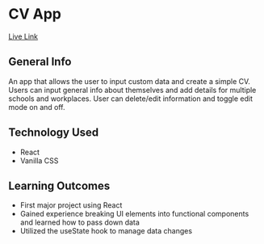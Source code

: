 # CV App
[Live Link](https://main--fabulous-bombolone-34ec7a.netlify.app/)

## General Info
An app that allows the user to input custom data and create a simple CV. Users can input general info about themselves and add details for multiple schools and workplaces. User can delete/edit information and toggle edit mode on and off.

## Technology Used
- React
- Vanilla CSS

## Learning Outcomes
- First major project using React
- Gained experience breaking UI elements into functional components and learned how to pass down data
- Utilized the useState hook to manage data changes
